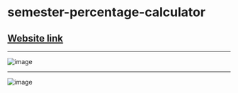 # semester-percentage-calculator
## [Website link](https://floating-wave-20703.herokuapp.com/)
---
![image](https://user-images.githubusercontent.com/72141037/186896285-e8a437fb-ae99-42e2-b5f1-2ce83156b008.png)

---
![image](https://user-images.githubusercontent.com/72141037/186896240-fc1886f6-5140-4257-9014-aa8f3a84a156.png)
